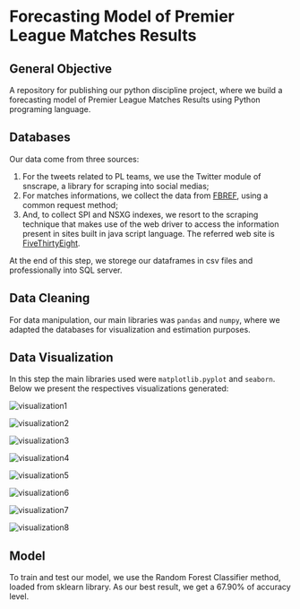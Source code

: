# Forecasting Model of Premier League Matches Results

## General Objective
A repository for publishing our python discipline project, where we build a forecasting model of Premier League Matches Results using Python programing language.

## Databases
Our data come from three sources:
   1. For the tweets related to PL teams, we use the Twitter module of snscrape, a library for scraping into social medias;
   2. For matches informations, we collect the data from [FBREF](https://fbref.com/en/), using a common request method;
   3. And, to collect SPI and NSXG indexes, we resort to the scraping technique that makes use of the web driver to access the information present in sites built in java script language. The referred web site is [FiveThirtyEight](https://fivethirtyeight.com/).

At the end of this step, we storege our dataframes in csv files and professionally into SQL server.
## Data Cleaning
For data manipulation, our main libraries was `pandas` and `numpy`, where we adapted the databases for visualization and estimation purposes.

## Data Visualization
In this step the main libraries used were `matplotlib.pyplot` and `seaborn`. Below we present the respectives visualizations generated:

![visualization1](images/vis1.jpg)

![visualization2](images/vis2.jpg)

![visualization3](images/vis3.jpg)

![visualization4](images/vis4.jpg)

![visualization5](images/vis5.jpg)

![visualization6](images/vis6.jpg)

![visualization7](images/vis7.jpg)

![visualization8](images/vis8.jpg)

## Model
To train and test our model, we use the Random Forest Classifier method, loaded from sklearn library. As our best result, we get a 67.90% of accuracy level.